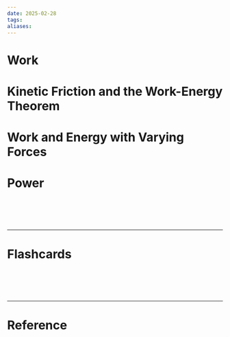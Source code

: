 ```yaml
---
date: 2025-02-28
tags: 
aliases:
---
```

# Work


# Kinetic Friction and the Work-Energy Theorem


# Work and Energy with Varying Forces


# Power


# ‌
---
# Flashcards


# ‌
---
# Reference
